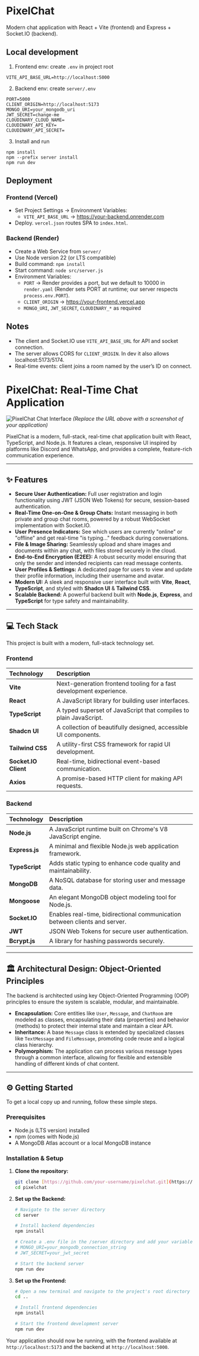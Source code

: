 # PixelChat

Modern chat application with React + Vite (frontend) and Express + Socket.IO (backend).

## Local development

1. Frontend env: create `.env` in project root

```
VITE_API_BASE_URL=http://localhost:5000
```

2. Backend env: create `server/.env`

```
PORT=5000
CLIENT_ORIGIN=http://localhost:5173
MONGO_URI=your_mongodb_uri
JWT_SECRET=change-me
CLOUDINARY_CLOUD_NAME=
CLOUDINARY_API_KEY=
CLOUDINARY_API_SECRET=
```

3. Install and run

```
npm install
npm --prefix server install
npm run dev
```

## Deployment

### Frontend (Vercel)

- Set Project Settings → Environment Variables:
  - `VITE_API_BASE_URL` → https://your-backend.onrender.com
- Deploy. `vercel.json` routes SPA to `index.html`.

### Backend (Render)

- Create a Web Service from `server/`
- Use Node version 22 (or LTS compatible)
- Build command: `npm install`
- Start command: `node src/server.js`
- Environment Variables:
  - `PORT` → Render provides a port, but we default to 10000 in `render.yaml` (Render sets PORT at runtime; our server respects `process.env.PORT`).
  - `CLIENT_ORIGIN` → https://your-frontend.vercel.app
  - `MONGO_URI`, `JWT_SECRET`, `CLOUDINARY_*` as required

## Notes

- The client and Socket.IO use `VITE_API_BASE_URL` for API and socket connection.
- The server allows CORS for `CLIENT_ORIGIN`. In dev it also allows localhost:5173/5174.
- Real-time events: client joins a room named by the user’s ID on connect.
# PixelChat: Real-Time Chat Application

![PixelChat Chat Interface](https://i.imgur.com/your-screenshot-url.png)
*(Replace the URL above with a screenshot of your application)*

PixelChat is a modern, full-stack, real-time chat application built with React, TypeScript, and Node.js. It features a clean, responsive UI inspired by platforms like Discord and WhatsApp, and provides a complete, feature-rich communication experience.

---
## ✨ Features

* **Secure User Authentication:** Full user registration and login functionality using JWT (JSON Web Tokens) for secure, session-based authentication.
* **Real-Time One-on-One & Group Chats:** Instant messaging in both private and group chat rooms, powered by a robust WebSocket implementation with Socket.IO.
* **User Presence Indicators:** See which users are currently "online" or "offline" and get real-time "is typing..." feedback during conversations.
* **File & Image Sharing:** Seamlessly upload and share images and documents within any chat, with files stored securely in the cloud.
* **End-to-End Encryption (E2EE):** A robust security model ensuring that only the sender and intended recipients can read message contents.
* **User Profiles & Settings:** A dedicated page for users to view and update their profile information, including their username and avatar.
* **Modern UI:** A sleek and responsive user interface built with **Vite**, **React**, **TypeScript**, and styled with **Shadcn UI** & **Tailwind CSS**.
* **Scalable Backend:** A powerful backend built with **Node.js**, **Express**, and **TypeScript** for type safety and maintainability.

---
## 💻 Tech Stack

This project is built with a modern, full-stack technology set.

### Frontend
| Technology | Description |
| :--- | :--- |
| **Vite** | Next-generation frontend tooling for a fast development experience. |
| **React** | A JavaScript library for building user interfaces. |
| **TypeScript**| A typed superset of JavaScript that compiles to plain JavaScript. |
| **Shadcn UI** | A collection of beautifully designed, accessible UI components. |
| **Tailwind CSS** | A utility-first CSS framework for rapid UI development. |
| **Socket.IO Client**| Real-time, bidirectional event-based communication. |
| **Axios** | A promise-based HTTP client for making API requests. |

### Backend
| Technology | Description |
| :--- | :--- |
| **Node.js** | A JavaScript runtime built on Chrome's V8 JavaScript engine. |
| **Express.js** | A minimal and flexible Node.js web application framework. |
| **TypeScript**| Adds static typing to enhance code quality and maintainability. |
| **MongoDB** | A NoSQL database for storing user and message data. |
| **Mongoose** | An elegant MongoDB object modeling tool for Node.js. |
| **Socket.IO** | Enables real-time, bidirectional communication between clients and server.|
| **JWT** | JSON Web Tokens for secure user authentication. |
| **Bcrypt.js** | A library for hashing passwords securely. |

---
## 🏛️ Architectural Design: Object-Oriented Principles

The backend is architected using key Object-Oriented Programming (OOP) principles to ensure the system is scalable, modular, and maintainable.

* **Encapsulation:** Core entities like `User`, `Message`, and `ChatRoom` are modeled as classes, encapsulating their data (properties) and behavior (methods) to protect their internal state and maintain a clear API.
* **Inheritance:** A base `Message` class is extended by specialized classes like `TextMessage` and `FileMessage`, promoting code reuse and a logical class hierarchy.
* **Polymorphism:** The application can process various message types through a common interface, allowing for flexible and extensible handling of different kinds of chat content.

---
## ⚙️ Getting Started

To get a local copy up and running, follow these simple steps.

### Prerequisites
* Node.js (LTS version) installed
* npm (comes with Node.js)
* A MongoDB Atlas account or a local MongoDB instance

### Installation & Setup

1.  **Clone the repository:**
    ```sh
    git clone [https://github.com/your-username/pixelchat.git](https://github.com/your-username/pixelchat.git)
    cd pixelchat
    ```

2.  **Set up the Backend:**
    ```sh
    # Navigate to the server directory
    cd server

    # Install backend dependencies
    npm install

    # Create a .env file in the /server directory and add your variables
    # MONGO_URI=your_mongodb_connection_string
    # JWT_SECRET=your_jwt_secret

    # Start the backend server
    npm run dev
    ```

3.  **Set up the Frontend:**
    ```sh
    # Open a new terminal and navigate to the project's root directory
    cd ..

    # Install frontend dependencies
    npm install

    # Start the frontend development server
    npm run dev
    ```

Your application should now be running, with the frontend available at `http://localhost:5173` and the backend at `http://localhost:5000`.